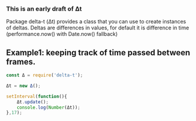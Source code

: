 ### This is an early draft of Δt

Package delta-t (Δt) provides a class that you can use to create instances of deltas.
Deltas are differences in values, for default it is difference in time (performance.now() with Date.now() fallback)


## Example1: keeping track of time passed between frames.
```JavaScript
const Δ = require('delta-t');

Δt = new Δ();

setInterval(function(){
    Δt.update();
    console.log(Number(Δt));
},17);
```

